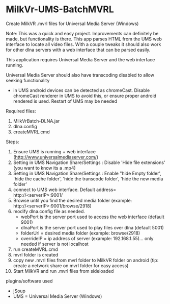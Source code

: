 # MilkVr-UMS-BatchMVRL
Create MilkVR .mvrl files for Universal Media Server (Windows)

Note: This was a quick and easy project. Improvements can definitely be made, but functionality is there. This app parses HTML from the UMS web interface to locate all video files. With a couple tweaks it should also work for other dlna servers with a web interface that can be parsed easily.

This application requires Universal Media Server and the web interface running.

Universal Media Server should also have transcoding disabled to allow seeking functionality
  - in UMS android devices can be detected as chromeCast. Disable chromeCast renderer in UMS to avoid this, or ensure proper android rendered is used. Restart of UMS may be needed 

Required files:
  
  1. MilkVrBatch-DLNA.jar
  2. dlna.config
  3. createMVRL.cmd

Steps:

1. Ensure UMS is running + web interface (http://www.universalmediaserver.com/)
2. Setting in UMS Navigation Share/Settings : Disable 'Hide file extensions' (you want to know its a .mp4)
3. Setting in UMS Navigation Share/Settings :
    Enable "hide Empty folder', 'hide the cache folder', 'hide the transcode folder', 'hide the new media folder'
2. connect to UMS web interface. Default address= http://\<serverIP\>:9001/
3. Browse until you find the desired media folder (example: http://\<serverIP\>:9001/browse/2918)
4. modify dlna.config file as needed.
    - webPort is the server port used to access the web interface (default 9001)
    - dlnaPort is the server port used to play files over dlna (default 5001)
    - folderUrl = desired media folder (example: browse/2918)
    - overrideIP = ip address of server (example: 192.168.1.55)... only needed if server is not localhost
5. run createMVRL.cmd
6. mvrl folder is created
7. copy new .mvrl files from mvrl folder to MilkVR folder on android (tip: create a network share on mvrl folder for easy access)
8. Start MilkVR and run .mvrl files from sideloaded 


plugins/software used 

  - jSoup
  - UMS = Universal Media Server (Windows)
